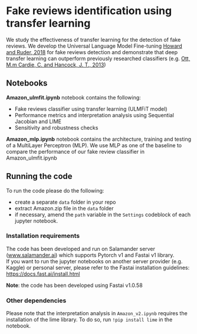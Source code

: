 # Fake reviews identification using transfer learning
We study the effectiveness of transfer learning for the detection of fake reviews. We develop the Universal Language Model Fine-tuning [Howard and Ruder, 2018](https://arxiv.org/abs/1801.06146) for fake reviews detection and demonstrate that deep transfer learning can outperform previously researched classifiers (e.g. [Ott, M.m Cardie, C. and Hancock, J. T., 2013](https://www.aclweb.org/anthology/N13-1053.pdf))

## Notebooks
**Amazon_ulmfit.ipynb** notebook contains the following:
- Fake reviews classifier using transfer learning (ULMFiT model)
- Performance metrics and interpretation analysis using Sequential Jacobian and LIME
- Sensitivity and robustness checks

**Amazon_mlp.ipynb** notebook contains the architecture, training and testing of a MultiLayer Perceptron (MLP).
We use MLP as one of the baseline to compare the performance of our fake review classifier in Amazon_ulmfit.ipynb

## Running the code
To run the code please do the following:
- create a separate `data` folder in your repo
- extract Amazon.zip file in the `data` folder
- if necessary, amend the `path` variable in the `Settings` codeblock of each jupyter notebook.

### Installation requirements
The code has been developed and run on Salamander server (www.salamander.ai) which supports Pytorch v1 and Fastai v1 library.  
If you want to run the jupyter notebooks on another server provider (e.g. Kaggle) or personal server, please refer to the Fastai installation guidelines: https://docs.fast.ai/install.html

**Note**: the code has been developed using Fastai v1.0.58

### Other dependencies
Please note that the interpretation analysis in `Amazon_v2.ipynb` requires the installation of the lime library.
To do so, run `!pip install lime` in the notebook.